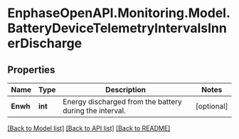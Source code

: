 # EnphaseOpenAPI.Monitoring.Model.BatteryDeviceTelemetryIntervalsInnerDischarge

## Properties

Name | Type | Description | Notes
------------ | ------------- | ------------- | -------------
**Enwh** | **int** | Energy discharged from the battery during the interval. | [optional] 

[[Back to Model list]](../README.md#documentation-for-models) [[Back to API list]](../README.md#documentation-for-api-endpoints) [[Back to README]](../README.md)

